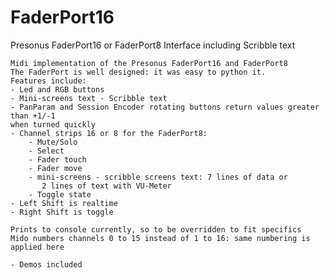 # FaderPort16
Presonus FaderPort16 or FaderPort8 Interface including Scribble text

    Midi implementation of the Presonus FaderPort16 and FaderPort8
    The FaderPort is well designed: it was easy to python it.
    Features include:
    - Led and RGB buttons
    - Mini-screens text - Scribble text
    - PanParam and Session Encoder rotating buttons return values greater than +1/-1 
    when turned quickly
    - Channel strips 16 or 8 for the FaderPort8:
        - Mute/Solo
        - Select
        - Fader touch
        - Fader move
        - mini-screens - scribble screens text: 7 lines of data or 
           2 lines of text with VU-Meter
        - Toggle state
    - Left Shift is realtime
    - Right Shift is toggle 

    Prints to console currently, so to be overridden to fit specifics
    Mido numbers channels 0 to 15 instead of 1 to 16: same numbering is applied here

    - Demos included
